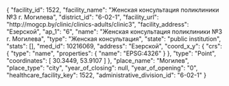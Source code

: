 {
    "facility_id": 1522,
    "facility_name": "Женская консультация поликлиники №3 г. Могилева",
    "district_id": "6-02-1",
    "facility_url": "http:\/\/mogcp.by\/clinic\/clinics-adults\/clinic3",
    "facility_address": "Езерской",
    "ap_1": "6",
    "name": "Женская консультация поликлиники №3 г. Могилева",
    "type": "Женская консультация",
    "state": "public institution",
    "stats": [],
    "med_id": 10216069,
    "address": "Езерской",
    "coord_x_y": {
        "crs": {
            "type": "name",
            "properties": {
                "name": "EPSG:4326"
            }
        },
        "type": "Point",
        "coordinates": [
            30.3449,
            53.9107
        ]
    },
    "place_name": "Могилев",
    "place_type": "city",
    "year_of_closing": null,
    "year_of_opening": "0",
    "healthcare_facility_key": 1522,
    "administrative_division_id": "6-02-1"
}